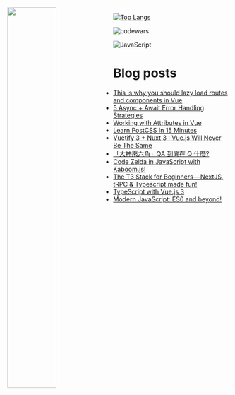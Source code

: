 <img align="left" width="47%" src="https://github-readme-stats.vercel.app/api?username=jaosn60810&show_icons=true&theme=radical"/>

[![Top Langs](https://github-readme-stats.vercel.app/api/top-langs/?username=jaosn60810&layout=compact)](https://github.com/jaosn60810/github-readme-stats)

![codewars](https://www.codewars.com/users/JasonChain/badges/large)

![JavaScript](https://img.shields.io/badge/javascript-%23323330.svg?style=for-the-badge&logo=javascript&logoColor=%23F7DF1E)

# Blog posts
<!-- BLOG-POST-LIST:START -->
- [This is why you should lazy load routes and components in Vue](https://jasonscchien.medium.com/this-is-why-you-should-lazy-load-routes-and-components-in-vue-9e64de19f28?source=rss-2cc1a5b0527b------2)
- [5 Async + Await Error Handling Strategies](https://jasonscchien.medium.com/5-async-await-error-handling-strategies-7442885b853a?source=rss-2cc1a5b0527b------2)
- [Working with Attributes in Vue](https://jasonscchien.medium.com/working-with-attributes-in-vue-e5b7a3bea91c?source=rss-2cc1a5b0527b------2)
- [Learn PostCSS In 15 Minutes](https://jasonscchien.medium.com/learn-postcss-in-15-minutes-3efbf640c85f?source=rss-2cc1a5b0527b------2)
- [Vuetify 3 + Nuxt 3 : Vue.js Will Never Be The Same](https://jasonscchien.medium.com/vuetify-3-nuxt-3-vue-js-will-never-be-the-same-51909c36dc5c?source=rss-2cc1a5b0527b------2)
- [「大神來六角」QA 到底在 Q 什麼?](https://jasonscchien.medium.com/%E5%A4%A7%E7%A5%9E%E4%BE%86%E5%85%AD%E8%A7%92-qa-%E5%88%B0%E5%BA%95%E5%9C%A8-q-%E4%BB%80%E9%BA%BC-4926b9c715a2?source=rss-2cc1a5b0527b------2)
- [Code Zelda in JavaScript with Kaboom.js!](https://jasonscchien.medium.com/code-zelda-in-javascript-with-kaboom-js-5c09f780fb3?source=rss-2cc1a5b0527b------2)
- [The T3 Stack for Beginners — NextJS, tRPC &amp; Typescript made fun!](https://jasonscchien.medium.com/the-t3-stack-for-beginners-nextjs-trpc-typescript-made-fun-f55b898b8ea5?source=rss-2cc1a5b0527b------2)
- [TypeScript with Vue.js 3](https://jasonscchien.medium.com/typescript-with-vue-js-3-2615c13465be?source=rss-2cc1a5b0527b------2)
- [Modern JavaScript: ES6 and beyond!](https://jasonscchien.medium.com/modern-javascript-es6-and-beyond-49659a9c175c?source=rss-2cc1a5b0527b------2)
<!-- BLOG-POST-LIST:END -->

